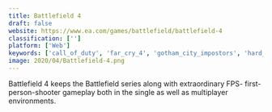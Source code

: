 ```yaml
---
title: Battlefield 4
draft: false 
website: https://www.ea.com/games/battlefield/battlefield-4
classification: ['']
platform: ['Web']
keywords: ['call_of_duty', 'far_cry_4', 'gotham_city_impostors', 'hard_reset_redux', 'killzone:_shadow_fall', 'medal_of_honor:_warfighter', 'overwatch', 'system_shock', 'warframe']
image: 2020/04/Battlefield-4.png
---
```

Battlefield 4 keeps the Battlefield series along with extraordinary FPS- first-person-shooter gameplay both in the single as well as multiplayer environments.
